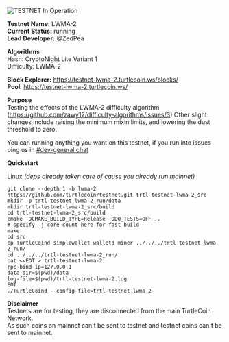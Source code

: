![TESTNET In Operation](https://user-images.githubusercontent.com/317/40411678-465103e0-5e9b-11e8-8ac0-84538920aabe.png)

**Testnet Name:** LWMA-2  
**Current Status:** running  
**Lead Developer:** @ZedPea

**Algorithms**  
Hash: CryptoNight Lite Variant 1  
Difficulty: LWMA-2  

**Block Explorer:** https://testnet-lwma-2.turtlecoin.ws/blocks/  
**Pool**: https://testnet-lwma-2.turtlecoin.ws/  

**Purpose**    
Testing the effects of the LWMA-2 difficulty algorithm (https://github.com/zawy12/difficulty-algorithms/issues/3)
Other slight changes include raising the minimum mixin limits, and lowering the dust threshold to zero.

You can running anything you want on this testnet, if you run into issues ping us in [\#dev-general chat](http://discord.turtlecoin.lol)  

**Quickstart**

Linux *(deps already taken care of cause you already run mainnet)*
```
git clone --depth 1 -b lwma-2 https://github.com/turtlecoin/testnet.git trtl-testnet-lwma-2_src
mkdir -p trtl-testnet-lwma-2_run/data
mkdir trtl-testnet-lwma-2_src/build
cd trtl-testnet-lwma-2_src/build
cmake -DCMAKE_BUILD_TYPE=Release -DDO_TESTS=OFF ..
# specify -j core count here for fast build
make 
cd src
cp TurtleCoind simplewallet walletd miner ../../../trtl-testnet-lwma-2_run/
cd ../../../trtl-testnet-lwma-2_run/
cat <<EOT > trtl-testnet-lwma-2
rpc-bind-ip=127.0.0.1
data-dir=$(pwd)/data
log-file=$(pwd)/trtl-testnet-lwma-2.log
EOT
./TurtleCoind --config-file=trtl-testnet-lwma-2
```

**Disclaimer**  
Testnets are for testing, they are disconnected from the main TurtleCoin Network.  
As such coins on mainnet can't be sent to testnet and testnet coins can't be sent to mainnet.
